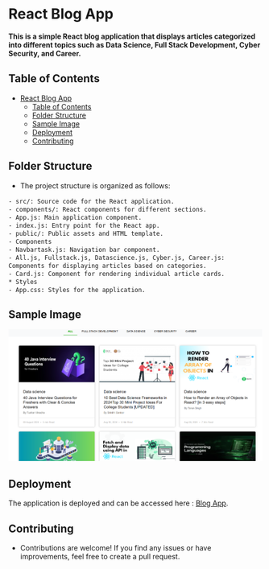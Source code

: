 # React Blog App

**This is a simple React blog application that displays articles categorized into different topics such as Data Science, Full Stack Development, Cyber Security, and Career.**

## Table of Contents

- [React Blog App](#react-blog-app)
  - [Table of Contents](#table-of-contents)
  - [Folder Structure](#folder-structure)
  - [Sample Image](#sample-image)
  - [Deployment](#deployment)
  - [Contributing](#contributing)

## Folder Structure

- The project structure is organized as follows:

```
- src/: Source code for the React application.
- components/: React components for different sections.
- App.js: Main application component.
- index.js: Entry point for the React app.
- public/: Public assets and HTML template.
- Components
- Navbartask.js: Navigation bar component.
- All.js, Fullstack.js, Datascience.js, Cyber.js, Career.js: Components for displaying articles based on categories.
- Card.js: Component for rendering individual article cards.
* Styles
- App.css: Styles for the application.
```

## Sample Image

![Sample Image](public/Screenshot%20.png)

## Deployment

The application is deployed and can be accessed here : [Blog App](https://netlify-react-router.netlify.app/).

## Contributing

- Contributions are welcome! If you find any issues or have improvements, feel free to create a pull request.
